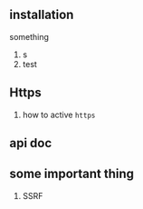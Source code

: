 ## installation
something 
1. s
2. test

## Https
1. how to active `https`

## api doc

## some important thing
1. SSRF